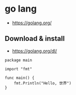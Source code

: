 # go lang
* https://golang.org/


## Download & install
* https://golang.org/dl/

```
package main

import "fmt"

func main() {
	fmt.Println("Hello, 世界")
}
```
